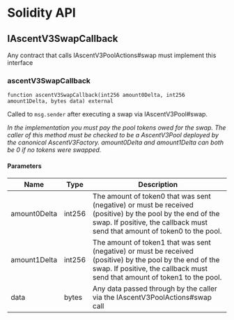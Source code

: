 # Solidity API

## IAscentV3SwapCallback

Any contract that calls IAscentV3PoolActions#swap must implement this interface

### ascentV3SwapCallback

```solidity
function ascentV3SwapCallback(int256 amount0Delta, int256 amount1Delta, bytes data) external
```

Called to `msg.sender` after executing a swap via IAscentV3Pool#swap.

_In the implementation you must pay the pool tokens owed for the swap.
The caller of this method must be checked to be a AscentV3Pool deployed by the canonical AscentV3Factory.
amount0Delta and amount1Delta can both be 0 if no tokens were swapped._

#### Parameters

| Name | Type | Description |
| ---- | ---- | ----------- |
| amount0Delta | int256 | The amount of token0 that was sent (negative) or must be received (positive) by the pool by the end of the swap. If positive, the callback must send that amount of token0 to the pool. |
| amount1Delta | int256 | The amount of token1 that was sent (negative) or must be received (positive) by the pool by the end of the swap. If positive, the callback must send that amount of token1 to the pool. |
| data | bytes | Any data passed through by the caller via the IAscentV3PoolActions#swap call |

